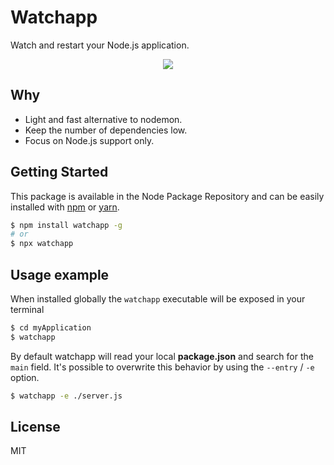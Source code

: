 # Watchapp
Watch and restart your Node.js application.

<p align="center">
    <img src="https://hostpic.xyz/files/15669741112002204892.png">
</p>

## Why

- Light and fast alternative to nodemon.
- Keep the number of dependencies low.
- Focus on Node.js support only.

## Getting Started
This package is available in the Node Package Repository and can be easily installed with [npm](https://docs.npmjs.com/getting-started/what-is-npm) or [yarn](https://yarnpkg.com).

```bash
$ npm install watchapp -g
# or
$ npx watchapp
```

## Usage example
When installed globally the `watchapp` executable will be exposed in your terminal

```bash
$ cd myApplication
$ watchapp
```

By default watchapp will read your local **package.json** and search for the `main` field. It's possible to overwrite this behavior by using the `--entry` / `-e` option.

```bash
$ watchapp -e ./server.js
```

## License
MIT
